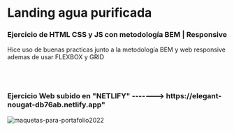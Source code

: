 # Landing agua purificada
<h3> Ejercicio de HTML CSS y JS con metodología BEM | Responsive</h3> 

<p>Hice uso de buenas practicas junto a la metodología BEM y web responsive ademas de usar FLEXBOX y GRID</p>

<br> <br>
 
 <h3>Ejercicio Web subido en "NETLIFY" ------->  https://elegant-nougat-db76ab.netlify.app"</h3> 
 
![maquetas-para-portafolio2022](https://user-images.githubusercontent.com/114837201/193473457-f68140a7-7a14-4a4c-aa1d-df085f3dc02a.png)
